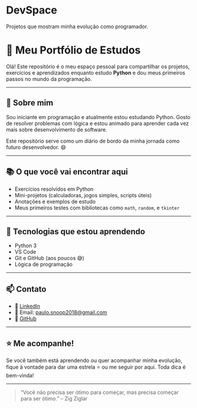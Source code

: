 # DevSpace
 Projetos que mostram minha evolução como programador.

# 🐍 Meu Portfólio de Estudos

Olá! Este repositório é o meu espaço pessoal para compartilhar os projetos, exercícios e aprendizados enquanto estudo **Python** e dou meus primeiros passos no mundo da programação.

---

## 🚀 Sobre mim

Sou iniciante em programação e atualmente estou estudando Python. Gosto de resolver problemas com lógica e estou animado para aprender cada vez mais sobre desenvolvimento de software.

Este repositório serve como um diário de bordo da minha jornada como futuro desenvolvedor. 😄

---

## 📚 O que você vai encontrar aqui

- Exercícios resolvidos em Python
- Mini-projetos (calculadoras, jogos simples, scripts úteis)
- Anotações e exemplos de estudo
- Meus primeiros testes com bibliotecas como `math`, `random`, e `tkinter`

---

## 🔧 Tecnologias que estou aprendendo

- Python 3
- VS Code
- Git e GitHub (aos poucos 😅)
- Lógica de programação

---

## 📫 Contato

- 💼 [LinkedIn](https://www.linkedin.com/in/paulo-cesar-ribeiro-dos-santos-filho-385b20363//)  
- 📧 Email: paulo.snoop2018@gmail.com  
- 🐙 [GitHub](https://github.com/Paulo-py)

---

## ⭐ Me acompanhe!

Se você também está aprendendo ou quer acompanhar minha evolução, fique à vontade para dar uma estrela ⭐ ou me seguir por aqui. Toda dica é bem-vinda!

---

> “Você não precisa ser ótimo para começar, mas precisa começar para ser ótimo.” – Zig Ziglar
